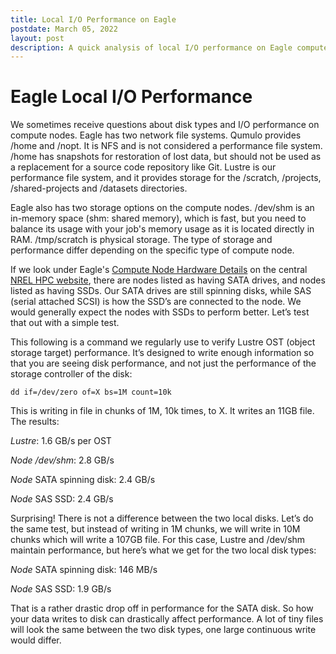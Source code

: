 ```yaml
---
title: Local I/O Performance on Eagle
postdate: March 05, 2022
layout: post
description: A quick analysis of local I/O performance on Eagle compute nodes versus Lustre storage.
---
```

# Eagle Local I/O Performance

We sometimes receive questions about disk types and I/O performance on compute nodes. Eagle has two network file systems. Qumulo provides /home and /nopt. It is NFS and is not considered a performance file system. /home has snapshots for restoration of lost data, but should not be used as a replacement for a source code repository like Git. Lustre is our performance file system, and it provides storage for the /scratch, /projects, /shared-projects and /datasets directories.

Eagle also has two storage options on the compute nodes. /dev/shm is an in-memory space (shm: shared memory), which is fast, but you need to balance its usage with your job's memory usage as it is located directly in RAM. /tmp/scratch is physical storage. The type of storage and performance differ depending on the specific type of compute node. 

If we look under Eagle's [Compute Node Hardware Details](https://www.nrel.gov/hpc/eagle-system-configuration.html) on the central [NREL HPC website](https://www.nrel.gov/hpc), there are nodes listed as having SATA drives, and nodes listed as having SSDs. Our SATA drives are still spinning disks, while SAS (serial attached SCSI) is how the SSD’s are connected to the node. We would generally expect the nodes with SSDs to perform better. Let’s test that out with a simple test. 

This following is a command we regularly use to verify Lustre OST (object storage target) performance. It’s designed to write enough information so that you are seeing disk performance, and not just the performance of the storage controller of the disk: 

`dd if=/dev/zero of=X bs=1M count=10k`

This is writing in file in chunks of 1M, 10k times, to X. It writes an 11GB file. The results:

*Lustre*: 1.6 GB/s per OST

*Node /dev/shm*: 2.8 GB/s

*Node* SATA spinning disk: 2.4 GB/s

*Node* SAS SSD: 2.4 GB/s

Surprising! There is not a difference between the two local disks. Let’s do the same test, but instead of writing in 1M chunks, we will write in 10M chunks which will write a 107GB file. For this case, Lustre and /dev/shm maintain performance, but here’s what we get for the two local disk types:

*Node* SATA spinning disk: 146 MB/s

*Node* SAS SSD: 1.9 GB/s

That is a rather drastic drop off in performance for the SATA disk. So how your data writes to disk can drastically affect performance. A lot of tiny files will look the same between the two disk types, one large continuous write would differ.
